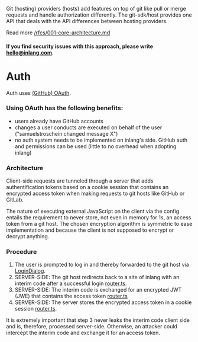 Git (hosting) providers (hosts) add features on top of git like pull or merge requests and handle authorization differently. The git-sdk/host provides one API that deals with the API differences between hosting providers.

Read more [/rfcs/001-core-architecture.md](/rfcs/001-core-architecture.md)

#### If you find security issues with this approach, please write hello@inlang.com.

# Auth

Auth uses [(GitHub) OAuth](https://docs.github.com/en/developers/apps/building-oauth-apps/authorizing-oauth-apps).

### Using OAuth has the following benefits:

- users already have GitHub accounts
- changes a user conducts are executed on behalf of the user ("samuelstroschein changed message X")
- no auth system needs to be implemented on inlang's side. GitHub auth and permissions can be used (little to no overhead when adopting inlang)

### Architecture

Client-side requests are tunneled through a server that adds authentification tokens based on a cookie session that contains an encrypted access token when making requests to git hosts like GitHub or GitLab.

The nature of executing external JavaScript on the client via the config entails the requirement to never store, not even in memory for 1s, an access token from a git host. The chosen encryption algorithm is symmetric to ease implementation and because the client is not supposed to encrypt or decrypt anything.

### Procedure

1. The user is prompted to log in and thereby forwarded to the git host via [LoginDialog](./src/components/LoginDialog.tsx).
2. SERVER-SIDE: The git host redirects back to a site of inlang with an interim code after a successful login [router.ts](./src/router.ts).
3. SERVER-SIDE: The interim code is exchanged for an encrypted JWT (JWE) that contains the access token [router.ts](./src/router.ts)
4. SERVER-SIDE: The server stores the encrypted access token in a cookie session [router.ts](./src/router.ts).

It is extremely important that step 3 never leaks the interim code client side and is, therefore, processed server-side. Otherwise, an attacker could intercept the interim code and exchange it for an access token.
